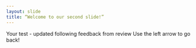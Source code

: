 ```yaml
---
layout: slide
title: “Welcome to our second slide!”
---
```

Your test - updated following feedback from review
Use the left arrow to go back!

